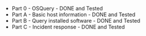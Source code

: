 
+ Part 0 - OSQuery - DONE and Tested
+ Part A - Basic host information - DONE and Tested
+ Part B - Query installed software - DONE and Tested
+ Part C - Incident response - DONE and Tested

